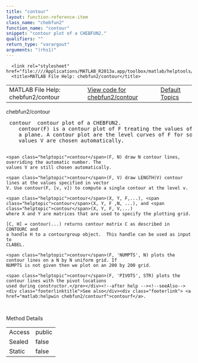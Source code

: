 ```yaml
---
title: "contour"
layout: function-reference-item
class_name: "chebfun2"
function_name: "contour"
snippet: "contour plot of a CHEBFUN2."
qualifiers: ""
return_type: "varargout"
arguments: "(rhs1)"
---
```


<html>
   <head>
      <meta http-equiv="Content-Type" content="text/html; charset=utf-8">
   
      <link rel="stylesheet" href="file:////Applications/MATLAB_R2013a.app/toolbox/matlab/helptools/private/helpwin.css">
      <title>MATLAB File Help: chebfun2/contour</title>
   </head>
   <body>
      <!--Single-page help-->
      <table border="0" cellspacing="0" width="100%">
         <tr class="subheader">
            <td class="headertitle">MATLAB File Help: chebfun2/contour</td>
            <td class="subheader-left"><a href="matlab:edit chebfun2/contour">View code for chebfun2/contour</a></td>
            <td class="subheader-right"><a href="matlab:helpwin">Default Topics</a></td>
         </tr>
      </table>
      <div class="title">chebfun2/contour</div>
      <div class="helptext"><pre><!--helptext --> <span class="helptopic">contour</span>  contour plot of a CHEBFUN2.
    <span class="helptopic">contour</span>(F) is a contour plot of F treating the values of F as heights above
    a plane. A contour plot are the level curves of F for some values V. The
    values V are chosen automatically.
 
    <span class="helptopic">contour</span>(F, N) draw N contour lines, overriding the automatic number. The
    values V are still chosen automatically.
    
    <span class="helptopic">contour</span>(F, V) draw LENGTH(V) contour lines at the values specified in vector
    V. Use contour(F, [v, v]) to compute a single contour at the level v.
 
    <span class="helptopic">contour</span>(X, Y, F,...), <span class="helptopic">contour</span>(X, Y, F ,N, ...), and <span class="helptopic">contour</span>(X, Y, F, V,...)
    where X and Y are matrices that are used to specify the plotting grid.
 
    [C, H] = contour(...) returns contour matrix C as described in CONTOURC and
    a handle H to a contourgroup object.  This handle can be used as input to
    CLABEL.
 
    <span class="helptopic">contour</span>(F, 'NUMPTS', N) plots the contour lines on a N by N uniform grid. If
    NUMPTS is not given then we plot on an 200 by 200 grid.
 
    <span class="helptopic">contour</span>(F, 'PIVOTS', STR) plots the contour lines with the pivot locations
    used during constructor.</pre></div><!--after help --><!--seeAlso--><div class="footerlinktitle">See also</div><div class="footerlink"> <a href="matlab:helpwin chebfun2/contourf">contourf</a>.
</div>
      <!--Method-->
      <div class="sectiontitle">Method Details</div>
      <table class="class-details">
         <tr>
            <td class="class-detail-label">Access</td>
            <td>public</td>
         </tr>
         <tr>
            <td class="class-detail-label">Sealed</td>
            <td>false</td>
         </tr>
         <tr>
            <td class="class-detail-label">Static</td>
            <td>false</td>
         </tr>
      </table>
   </body>
</html>
